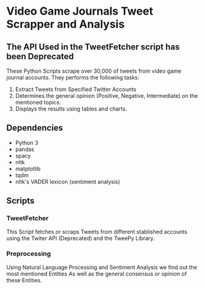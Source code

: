 # Video Game Journals Tweet Scrapper and Analysis
## The API Used in the TweetFetcher script has been Deprecated
These Python Scripts scrape over 30,000 of tweets from video game journal accounts. They performs the following tasks:

1. Extract Tweets from Specified Twitter Accounts
2. Determines the general opinion (Positive, Negative, Intermediate) on the mentioned topics.
3. Displays the results using tables and charts.

## Dependencies

- Python 3
- pandas
- spacy
- nltk
- matplotlib
- tqdm
- nltk's VADER lexicon (sentiment analysis)

## Scripts

### TweetFetcher
This Script fetches or scraps Tweets from different stablished accounts using the Twiter API (Deprecated) and the TweePy Library.

### Preprocessing
Using Natural Language Processing and Sentiment Analysis we find out the most mentioned Entities 
As well as the general consensus or opinion of these Entities.
